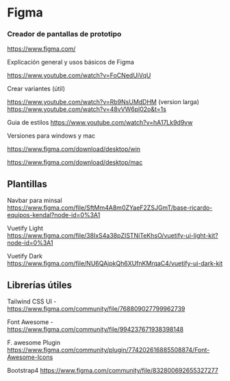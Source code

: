 # Figma 

### Creador de pantallas de prototipo

https://www.figma.com/



Explicación general y usos básicos de Figma

https://www.youtube.com/watch?v=FoCNedUiVqU

Crear variantes (útil)

https://www.youtube.com/watch?v=Rb9NsUMdDHM
(version larga)
https://www.youtube.com/watch?v=48vVW6pl02o&t=1s

Guia de estilos
https://www.youtube.com/watch?v=hA17Lk9d9vw


Versiones para windows y mac

https://www.figma.com/download/desktop/win

https://www.figma.com/download/desktop/mac

## Plantillas

Navbar para minsal
https://www.figma.com/file/SftMm4A8m0ZYaeF2ZSJGmT/base-ricardo-equipos-kendal?node-id=0%3A1


Vuetify Light
https://www.figma.com/file/38IxS4a38pZISTNiTeKhsO/vuetify-ui-light-kit?node-id=0%3A1

Vuetify Dark
https://www.figma.com/file/NU6QAjpkQh6XUfnKMrqaC4/vuetify-ui-dark-kit


## Librerías útiles

Tailwind CSS UI - https://www.figma.com/community/file/768809027799962739

Font Awesome - https://www.figma.com/community/file/994237671938398148

F. awesome Plugin https://www.figma.com/community/plugin/774202616885508874/Font-Awesome-Icons

Bootstrap4 https://www.figma.com/community/file/832800692655327277



